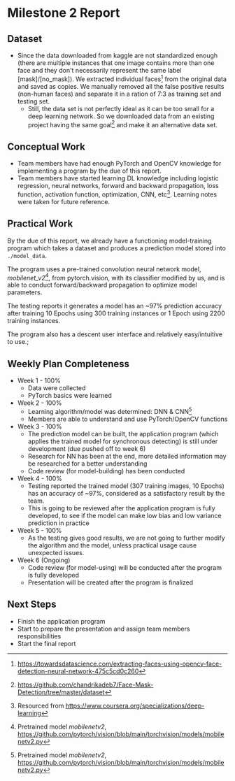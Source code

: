 # Milestone 2 Report

## Dataset

- Since the data downloaded from kaggle are not standardized enough (there are multiple instances that one image contains more than one face and they don't necessarily represent the same label [mask]/[no_mask]). We extracted individual faces[^1] from the original data and saved as copies. We manually removed all the false positive results (non-human faces) and separate it in a ration of 7:3 as training set and testing set.
  - Still, the data set is not perfectly ideal as it can be too small for a deep learning network. So we downloaded data from an existing project having the same goal[^2] and make it an alternative data set.

## Conceptual Work

- Team members have had enough PyTorch and OpenCV knowledge for implementing a program by the due of this report.
- Team members have started learning DL knowledge including logistic regression, neural networks, forward and backward propagation, loss function, activation function, optimization, CNN, etc[^3]. Learning notes were taken for future reference.

## Practical Work

By the due of this report, we already have a functioning model-training program which takes a dataset and produces a prediction model stored into `./model_data`.

The program uses a pre-trained convolution neural network model, *mobilenet_v2*[^4], from pytorch.vision, with its classifier modified by us, and is able to conduct forward/backward propagation to optimize model parameters.

The testing reports it generates a model has an ~97% prediction accuracy after training 10 Epochs using 300 training instances or 1 Epoch using 2200 training instances.

The program also has a descent user interface and relatively easy/intuitive to use.;



## Weekly Plan Completeness

- Week 1 - 100%
  - Data were collected
  - PyTorch basics were learned
- Week 2 - 100%
  - Learning algorithm/model was determined: DNN & CNN[^4]
  - Members are able to understand and use PyTorch/OpenCV functions
- Week 3 - 100%
  - The prediction model can be built, the application program (which applies the trained model for synchronous detecting) is still under development (due pushed off to week 6)
  - Research for NN has been at the end, more detailed information may be researched for a better understanding
  - Code review (for model-building) has been conducted
- Week 4 - 100%
  - Testing reported the trained model (307 training images, 10 Epochs) has an accuracy of ~97%, considered as a satisfactory result by the team.
  - This is going to be reviewed after the application program is fully developed, to see if the model can make low bias and low variance prediction in practice
- Week 5 - 100%
  - As the testing gives good results, we are not going to further modify the algorithm and the model, unless practical usage cause unexpected issues.
- Week 6 (Ongoing)
  - Code review (for model-using) will be conducted after the program is fully developed
  - Presentation will be created after the program is finalized

## Next Steps

- Finish the application program
- Start to prepare the presentation and assign team members responsibilities
- Start the final report




[^1]: https://towardsdatascience.com/extracting-faces-using-opencv-face-detection-neural-network-475c5cd0c260
[^2]:https://github.com/chandrikadeb7/Face-Mask-Detection/tree/master/dataset
[^3]: Resourced from https://www.coursera.org/specializations/deep-learning
[^4]: Pretrained model *mobilenetv2*, https://github.com/pytorch/vision/blob/main/torchvision/models/mobilenetv2.py
